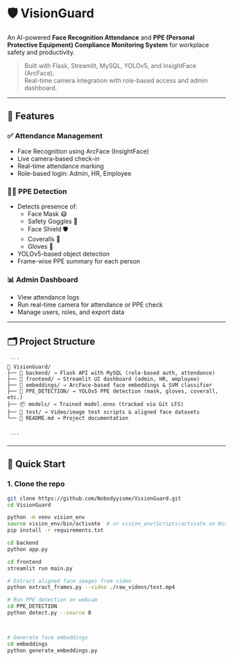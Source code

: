 # 🛡️ VisionGuard

An AI-powered **Face Recognition Attendance** and **PPE (Personal Protective Equipment) Compliance Monitoring System** for workplace safety and productivity.

> Built with Flask, Streamlit, MySQL, YOLOv5, and InsightFace (ArcFace).  
> Real-time camera integration with role-based access and admin dashboard.

---

## 📸 Features

### ✅ Attendance Management
- Face Recognition using ArcFace (InsightFace)
- Live camera-based check-in
- Real-time attendance marking
- Role-based login: Admin, HR, Employee

### 🧑‍🔧 PPE Detection
- Detects presence of:
  - Face Mask 😷
  - Safety Goggles 🥽
  - Face Shield 🛡️
  - Coveralls 🧥
  - Gloves 🧤
- YOLOv5-based object detection
- Frame-wise PPE summary for each person

### 📊 Admin Dashboard
- View attendance logs
- Run real-time camera for attendance or PPE check
- Manage users, roles, and export data

---

## 🗂️ Project Structure

<pre lang="markdown"><code> ``` 
📂 VisionGuard/
├── 🧠 backend/ → Flask API with MySQL (role-based auth, attendance)
├── 🎨 frontend/ → Streamlit UI dashboard (admin, HR, employee)
├── 🧬 embeddings/ → ArcFace-based face embeddings & SVM classifier
├── 🦺 PPE_DETECTION/ → YOLOv5 PPE detection (mask, gloves, coverall, etc.)
├── 📦 models/ → Trained model.onnx (tracked via Git LFS)
├── 🧪 test/ → Video/image test scripts & aligned face datasets
└── 📄 README.md → Project documentation


 ``` </code></pre>
---

## 🚀 Quick Start

### 1. Clone the repo

```bash
git clone https://github.com/Nobodyyisme/VisionGuard.git
cd VisionGuard

python -m venv vision_env
source vision_env/bin/activate  # or vision_env\Scripts\activate on Windows
pip install -r requirements.txt

cd backend
python app.py

cd frontend
streamlit run main.py

# Extract aligned face images from video
python extract_frames.py --video ./raw_videos/test.mp4

# Run PPE detection on webcam
cd PPE_DETECTION
python detect.py --source 0



# Generate face embeddings
cd embeddings
python generate_embeddings.py

